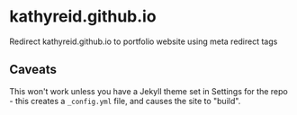 # kathyreid.github.io
Redirect kathyreid.github.io to portfolio website using meta redirect tags

## Caveats
This won't work unless you have a Jekyll theme set in Settings for the repo - this creates a `_config.yml` file, and causes the site to "build". 
